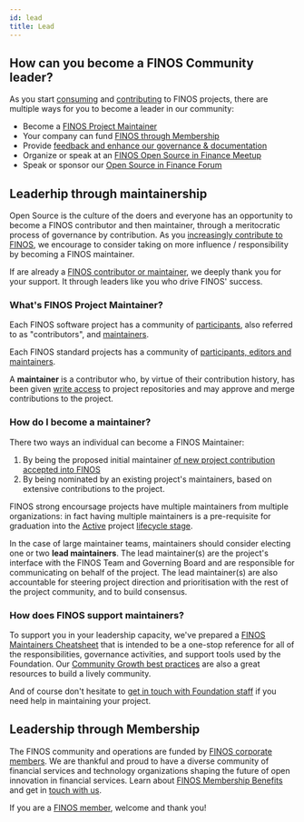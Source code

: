 ```yaml
---
id: lead
title: Lead
---
```

## How can you become a FINOS Community leader?
As you start [consuming](https://community.finos.org/docs/journey/consume) and [contributing](https://community.finos.org/docs/journey/participate) to FINOS projects, there are multiple ways for you to become a leader in our community: 

- Become a [FINOS Project Maintainer](#leadership-through-maintainership)
- Your company can fund [FINOS through Membership](#leadership-through-membership)
- Provide [feedback and enhance our governance & documentation](https://github.com/finos/community/issues) 
- Organize or speak at an [FINOS Open Source in Finance Meetup](/docs/growing-your-project-community/meetups)
- Speak or sponsor our [Open Source in Finance Forum](https://events.linuxfoundation.org/open-source-finance-forum/)

## Leaderhip through maintainership
Open Source is the culture of the doers and everyone has an opportunity to become a FINOS contributor and then maintainer, through a meritocratic process of governance by contribution. As you [increasingly contribute to FINOS](https://community.finos.org/docs/journey/participate), we encourage to consider taking on more influence / responsibility by becoming a FINOS maintainer. 

If are already a [FINOS contributor or maintainer](https://insights.lfx.linuxfoundation.org/projects/finos/active-contributor?time=%7B%22from%22:%22now-90d%22,%22type%22:%22datemath%22,%22to%22:%22now%22%7D), we deeply thank you for your support. It through leaders like you who drive FINOS' success.

### What's FINOS Project Maintainer?
Each FINOS software project has a community of [participants](https://github.com/finos/software-project-blueprint/blob/main/CONTRIBUTING.md#roles), also referred to as "contributors", and [maintainers](https://github.com/finos/software-project-blueprint/blob/main/CONTRIBUTING.md#roles).

Each FINOS standard projects has a community of [participants, editors and maintainers](https://github.com/finos/standards-project-blueprint/blob/master/governance-documents/5._Governance.md#1roles).

A **maintainer** is a contributor who, by virtue of their contribution history, has been given [write access](https://docs.github.com/en/organizations/managing-access-to-your-organizations-repositories/repository-roles-for-an-organization#repository-roles-for-organizations) to project repositories and may approve and merge contributions to the project.

### How do I become a maintainer?
There two ways an individual can become a FINOS Maintainer:
1. By being the proposed initial maintainer [of new project contribution accepted into FINOS](https://community.finos.org/docs/governance/Software-Projects/contribution#contribution-of-an-existing-code-base-into-finos-as-a-new-project) 
2. By being nominated by an existing project's maintainers, based on extensive contributions to the project. 

FINOS strong encoursage projects have multiple maintainers from multiple organizations: in fact having multiple maintainers is a pre-requisite for graduation into the [Active](https://community.finos.org/docs/governance/Software-Projects/stages/active) project [lifecycle stage](https://community.finos.org/docs/governance/Software-Projects/project-lifecycle).

In the case of large maintainer teams, maintainers should consider electing one or two **lead maintainers**. The lead maintainer(s) are the project's interface with the FINOS Team and Governing Board and are responsible for communicating on behalf of the project. The lead maintainer(s) are also accountable for steering project direction and prioritisation with the rest of the project community, and to build consensus.

### How does FINOS support maintainers?
To support you in your leadership capacity, we've prepared a [FINOS Maintainers Cheatsheet](https://community.finos.org/docs/finos-maintainers-cheatsheet/) that is intended to be a one-stop reference for all of the responsibilities, governance activities, and support tools used by the Foundation. Our [Community Growth best practices](https://community.finos.org/docs/growing-your-project-community/finos-community-strategy/leveraging-finos-projects-sigs) are also a great resources to build a lively community.

And of course don't hesitate to [get in touch with Foundation staff](mailto:help@finos.org) if you need help in maintaining your project. 

## Leadership through Membership
The FINOS community and operations are funded by [FINOS corporate members](https://finos.org/members). We are thankful and proud to have a diverse community of financial services and technology organizations shaping the future of open innovation in financial services. Learn about [FINOS Membership Benefits](https://www.finos.org/membership-benefits?hsLang=en-us) and get in [touch with us](https://www.finos.org/membership-benefits#become-a-member).

If you are a [FINOS member](https://finos.org/members), welcome and thank you! 
